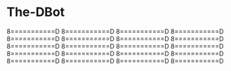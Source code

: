# The-DBot
8===========D
8===========D
8===========D
8===========D
8===========D
8===========D
8===========D
8===========D
8===========D
8===========D
8===========D
8===========D
8===========D
8===========D
8===========D
8===========D
8===========D
8===========D
8===========D
8===========D
